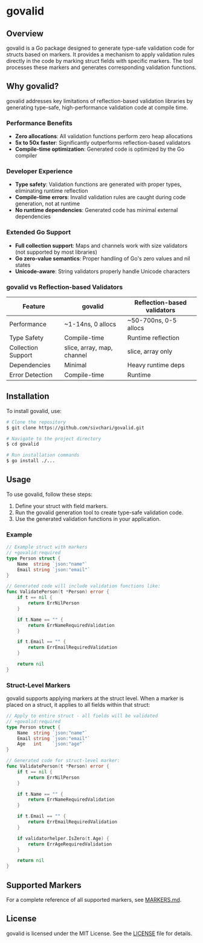 # govalid

## Overview

govalid is a Go package designed to generate type-safe validation code for structs based on markers. It provides a mechanism to apply validation rules directly in the code by marking struct fields with specific markers. The tool processes these markers and generates corresponding validation functions.

## Why govalid?

govalid addresses key limitations of reflection-based validation libraries by generating type-safe, high-performance validation code at compile time.

### Performance Benefits
- **Zero allocations**: All validation functions perform zero heap allocations
- **5x to 50x faster**: Significantly outperforms reflection-based validators
- **Compile-time optimization**: Generated code is optimized by the Go compiler

### Developer Experience
- **Type safety**: Validation functions are generated with proper types, eliminating runtime reflection
- **Compile-time errors**: Invalid validation rules are caught during code generation, not at runtime
- **No runtime dependencies**: Generated code has minimal external dependencies

### Extended Go Support
- **Full collection support**: Maps and channels work with size validators (not supported by most libraries)
- **Go zero-value semantics**: Proper handling of Go's zero values and nil states
- **Unicode-aware**: String validators properly handle Unicode characters

### govalid vs Reflection-based Validators

| Feature | govalid | Reflection-based validators |
|---------|---------|----------------------------|
| Performance | ~1-14ns, 0 allocs | ~50-700ns, 0-5 allocs |
| Type Safety | Compile-time | Runtime reflection |
| Collection Support | slice, array, map, channel | slice, array only |
| Dependencies | Minimal | Heavy runtime deps |
| Error Detection | Compile-time | Runtime |

## Installation

To install govalid, use:

```bash
# Clone the repository
$ git clone https://github.com/sivchari/govalid.git

# Navigate to the project directory
$ cd govalid

# Run installation commands
$ go install ./...
```

## Usage

To use govalid, follow these steps:

1. Define your struct with field markers.
2. Run the govalid generation tool to create type-safe validation code.
3. Use the generated validation functions in your application.

### Example

```go
// Example struct with markers
// +govalid:required
type Person struct {
    Name  string `json:"name"`
    Email string `json:"email"`
}

// Generated code will include validation functions like:
func ValidatePerson(t *Person) error {
    if t == nil {
        return ErrNilPerson
    }

    if t.Name == "" {
        return ErrNameRequiredValidation
    }

    if t.Email == "" {
        return ErrEmailRequiredValidation
    }

    return nil
}
```

### Struct-Level Markers

govalid supports applying markers at the struct level. When a marker is placed on a struct, it applies to all fields within that struct:

```go
// Apply to entire struct - all fields will be validated
// +govalid:required
type Person struct {
    Name  string `json:"name"`
    Email string `json:"email"`
    Age   int    `json:"age"`
}

// Generated code for struct-level marker:
func ValidatePerson(t *Person) error {
    if t == nil {
        return ErrNilPerson
    }

    if t.Name == "" {
        return ErrNameRequiredValidation
    }

    if t.Email == "" {
        return ErrEmailRequiredValidation
    }

    if validatorhelper.IsZero(t.Age) {
        return ErrAgeRequiredValidation
    }

    return nil
}
```

## Supported Markers

For a complete reference of all supported markers, see [MARKERS.md](MARKERS.md).

## License

govalid is licensed under the MIT License. See the [LICENSE](LICENSE) file for details.
